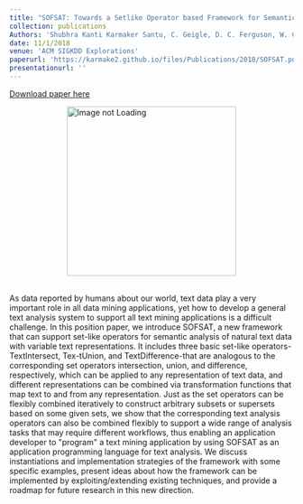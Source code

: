 ```yaml
---
title: "SOFSAT: Towards a Setlike Operator based Framework for Semantic Analysis of Text."
collection: publications
Authors: 'Shubhra Kanti Karmaker Santu, C. Geigle, D. C. Ferguson, W. Cope, M. Kalantzis, D. Searsmith, Chengxiang Zhai'
date: 11/1/2018
venue: 'ACM SIGKDD Explorations'
paperurl: 'https://karmake2.github.io/files/Publications/2018/SOFSAT.pdf'
presentationurl: ''
---
```


<a href='https://karmake2.github.io/files/Publications/2018/SOFSAT.pdf'>Download paper here</a>

<div style='display: flex; justify-content: center;'><img src='https://karmake2.github.io/files/Publications/2018/SOFSAT.png' alt='Image not Loading' style='height:300px;' align='middle'></div><br>

As data reported by humans about our world, text data play a very important role in all data mining applications, yet how to develop a general text analysis system to support all text mining applications is a difficult challenge. In this position paper, we introduce SOFSAT, a new framework that can support set-like operators for semantic analysis of natural text data with variable text representations. It includes three basic set-like operators-TextIntersect, Tex-tUnion, and TextDifference-that are analogous to the corresponding set operators intersection, union, and difference, respectively, which can be applied to any representation of text data, and different representations can be combined via transformation functions that map text to and from any representation. Just as the set operators can be flexibly combined iteratively to construct arbitrary subsets or supersets based on some given sets, we show that the corresponding text analysis operators can also be combined flexibly to support a wide range of analysis tasks that may require different workflows, thus enabling an application developer to &quot;program&quot; a text mining application by using SOFSAT as an application programming language for text analysis. We discuss instantiations and implementation strategies of the framework with some specific examples, present ideas about how the framework can be implemented by exploiting/extending existing techniques, and provide a roadmap for future research in this new direction.
